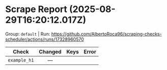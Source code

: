 # Scrape Report (2025-08-29T16:20:12.017Z)

Group: `default`  |  Run: https://github.com/AlbertoRoca96/scraping-checks-scheduler/actions/runs/17328960570

| Check | Changed | Keys | Error |
|---|:---:|:--|:--|
| `example_h1` | — |  |  |

